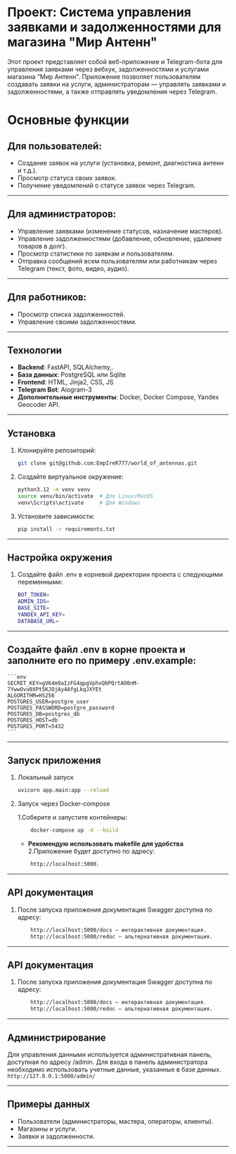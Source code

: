 # Проект: Система управления заявками и задолженностями для магазина "Мир Антенн"

Этот проект представляет собой веб-приложение и Telegram-бота для управления заявками через вебхук, задолженностями и услугами магазина "Мир Антенн". Приложение позволяет пользователям создавать заявки на услуги, администраторам — управлять заявками и задолженностями, а также отправлять уведомления через Telegram.

# Основные функции

## Для пользователей:

- Создание заявок на услуги (установка, ремонт, диагностика антенн и т.д.).
- Просмотр статуса своих заявок.
- Получение уведомлений о статусе заявок через Telegram.

---

## Для администраторов:

- Управление заявками (изменение статусов, назначение мастеров).
- Управление задолженностями (добавление, обновление, удаление товаров в долг).
- Просмотр статистики по заявкам и пользователям.
- Отправка сообщений всем пользователям или работникам через Telegram (текст, фото, видео, аудио).
---

## Для работников:

- Просмотр списка задолженностей.
- Управление своими задолженностями.

---

## Технологии

- **Backend**: FastAPI, SQLAlchemy,.
- **База данных**: PostgreSQL или Sqlite
- **Frontend**:  HTML, Jinja2, CSS, JS
- **Telegram Bot**: Aiogram-3
- **Дополнительные инструменты**: Docker, Docker Compose, Yandex Geocoder API.

---

## Установка

1. Клонируйте репозиторий:
   ```bash
   git clone git@github.com:EmpIreR777/world_of_antennas.git
   ```
2. Создайте виртуальное окружение:
    ```bash
    python3.12 -m venv venv
    source venv/bin/activate  # Для Linux/MacOS
    venv\Scripts\activate     # Для Windows
    ```
3. Установите зависимости:
    ```bash
    pip install -r requirements.txt
    ```

---

## Настройка окружения
1. Создайте файл .env в корневой директории проекта с следующими переменными:
    ```bash
    BOT_TOKEN=
    ADMIN_IDS=
    BASE_SITE=
    YANDEX_API_KEY=
    DATABASE_URL=
    ```

---

## Создайте файл .env в корне проекта и заполните его по примеру .env.example:

    ```env
    SECRET_KEY=gV64m9aIzFG4qpgVphvQbPQrtAO0nM-7YwwOvu0XPt5KJOjAy4AfgLkqJXYEt
    ALGORITHM=HS256
    POSTGRES_USER=postgre_user
    POSTGRES_PASSWORD=postgre_password
    POSTGRES_DB=postgres_db
    POSTGRES_HOST=db
    POSTGRES_PORT=5432
    ```

---

## Запуск приложения
1. Локальный запуск
    ```bash
    uvicorn app.main:app --reload
    ```
2. Запуск через Docker-compose

    1.Соберите и запустите контейнеры:
    ```bash
        docker-compose up -d --build
    ```
    - **Рекомендую использовать makefile для удобства**
    2.Приложение будет доступно по адресу: 
    ```bash
        http://localhost:5000.
    ```

---

## API документация
1. После запуска приложения документация Swagger доступна по адресу:
    ```bash
        http://localhost:5000/docs — интерактивная документация.
        http://localhost:5000/redoc — альтернативная документация.
    ```

---

## API документация
1. После запуска приложения документация Swagger доступна по адресу:
    ```bash
        http://localhost:5000/docs — интерактивная документация.
        http://localhost:5000/redoc — альтернативная документация.
    ```

---

## Администрирование

Для управления данными используется административная панель, доступная по адресу /admin. Для входа в панель администратора необходимо использовать учетные данные, указанные в базе данных.
    ```
    http://127.0.0.1:5000/admin/
    ```

---

## Примеры данных

- Пользователи (администраторы, мастера, операторы, клиенты).
- Магазины и услуги.
- Заявки и задолженности.
---